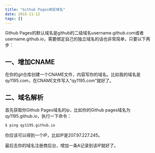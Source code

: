 ```yaml
---
title: "Github Pages绑定域名"
date: 2015-11-12
tags: []
---
```


Github Pages的默认域名是github的二级域名username.github.com或者username.github.io，需要绑定自己的独立域名的话也非常简单，只要以下两步：

<!-- more -->

## 一、增加CNAME

在你的git仓库创建一个CNAME文件，内容写你的域名。比如我的域名是qy1195.com，在CNAME文件写入“qy1195.com”就好了。

## 二、域名解析

首先获取你Github Pages域名的ip，比如你的Github pages域名为qy1195.github.io，执行一下命令：

``` python
$ ping qy1195.github.io
```

你应该可以得到一个IP，比如IP是207.97.227.245。

最后去你的域名注册商后台，增加一条A记录到该IP就好了。
